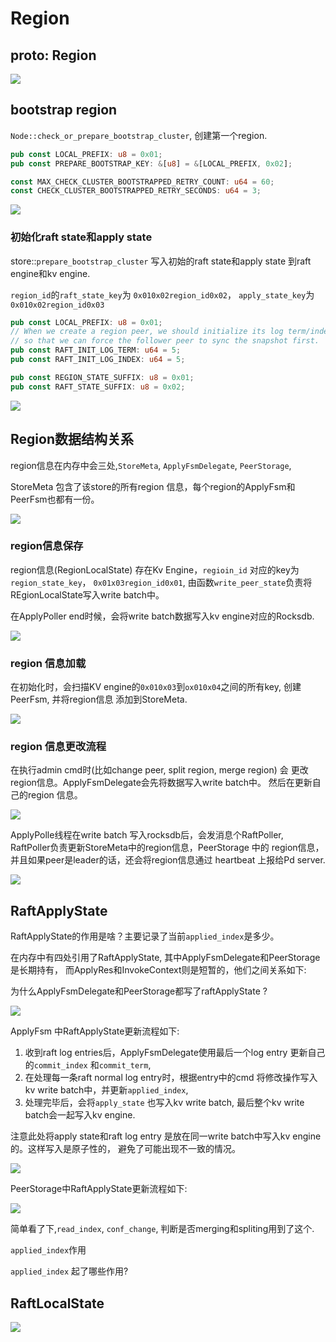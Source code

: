 # Region

<!-- toc -->

## proto: Region

![](./dot/region2.svg)


## bootstrap region

`Node::check_or_prepare_bootstrap_cluster`, 创建第一个region.

```rust
pub const LOCAL_PREFIX: u8 = 0x01;
pub const PREPARE_BOOTSTRAP_KEY: &[u8] = &[LOCAL_PREFIX, 0x02];

const MAX_CHECK_CLUSTER_BOOTSTRAPPED_RETRY_COUNT: u64 = 60;
const CHECK_CLUSTER_BOOTSTRAPPED_RETRY_SECONDS: u64 = 3;

```


![](./dot/check_or_prepare_bootstrap_cluster.svg)

### 初始化raft state和apply state

store::`prepare_bootstrap_cluster` 写入初始的raft state和apply state 到raft engine和kv engine.

`region_id`的`raft_state_key`为 `` 0x010x02region_id0x02 ``， `apply_state_key`为 `` 0x010x02region_id0x03``

```rust
pub const LOCAL_PREFIX: u8 = 0x01;
// When we create a region peer, we should initialize its log term/index > 0,
// so that we can force the follower peer to sync the snapshot first.
pub const RAFT_INIT_LOG_TERM: u64 = 5;
pub const RAFT_INIT_LOG_INDEX: u64 = 5;

pub const REGION_STATE_SUFFIX: u8 = 0x01;
pub const RAFT_STATE_SUFFIX: u8 = 0x02;
```

![](./dot/prepare_bootstrap_cluster.svg)

## Region数据结构关系

region信息在内存中会三处,`StoreMeta`, `ApplyFsmDelegate`, `PeerStorage`,

StoreMeta 包含了该store的所有region 信息，每个region的ApplyFsm和PeerFsm也都有一份。

![](./dot/region_data_struct_ref.svg)

### region信息保存

region信息(RegionLocalState) 存在Kv Engine，`regioin_id` 对应的key为`region_state_key`，
`0x01x03region_id0x01`, 由函数`write_peer_state`负责将REgionLocalState写入write batch中。

在ApplyPoller end时候，会将write batch数据写入kv engine对应的Rocksdb.

![](./dot/write_peer_state2.svg)


### region 信息加载

在初始化时，会扫描KV engine的`0x010x03`到`ox010x04`之间的所有key, 创建PeerFsm,
并将region信息 添加到StoreMeta.

![](./dot/load_region.svg)

### region 信息更改流程

在执行admin cmd时(比如change peer, split region, merge region) 会
更改region信息。ApplyFsmDelegate会先将数据写入write batch中。
然后在更新自己的region 信息。

![](./dot/write_peer_state_caller2.svg)


ApplyPolle线程在write batch 写入rocksdb后，会发消息个RaftPoller, 
RaftPoller负责更新StoreMeta中的region信息，PeerStorage 中的
region信息，并且如果peer是leader的话，还会将region信息通过
heartbeat 上报给Pd server.

![](./dot/on_apply_res.svg)

## RaftApplyState

RaftApplyState的作用是啥？主要记录了当前`applied_index`是多少。


在内存中有四处引用了RaftApplyState, 其中ApplyFsmDelegate和PeerStorage是长期持有，
而ApplyRes和InvokeContext则是短暂的，他们之间关系如下:

为什么ApplyFsmDelegate和PeerStorage都写了raftApplyState ?

![](./dot/ref_RaftApplyState.svg)


ApplyFsm 中RaftApplyState更新流程如下:

1. 收到raft log entries后，ApplyFsmDelegate使用最后一个log entry 更新自己的`commit_index`
和`commit_term`, 
2. 在处理每一条raft normal log entry时，根据entry中的cmd 将修改操作写入kv write batch中，并更新`applied_index`, 
3. 处理完毕后，会将`apply_state` 也写入kv write batch, 最后整个kv write batch会一起写入kv engine.

注意此处将apply state和raft log entry 是放在同一write batch中写入kv engine的。这样写入是原子性的，
避免了可能出现不一致的情况。

![](./dot/update_RaftApplyState.svg)


PeerStorage中RaftApplyState更新流程如下:

![](./dot/update_PeerStorage_RaftApplyState.svg)


简单看了下,`read_index`, `conf_change`, 判断是否merging和spliting用到了这个.

`applied_index`作用

`applied_index` 起了哪些作用?

## RaftLocalState


![](./dot/raft_local_state.svg)
